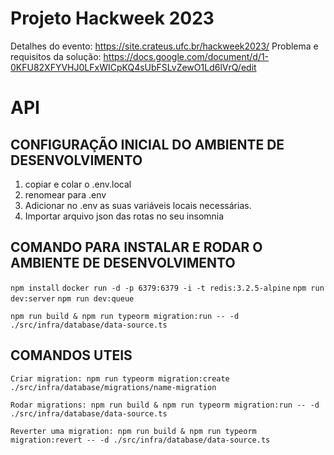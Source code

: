 # Projeto Hackweek 2023

Detalhes do evento: https://site.crateus.ufc.br/hackweek2023/
Problema e requisitos da solução: https://docs.google.com/document/d/1-0KFU82XFYVHJ0LFxWICpKQ4sUbFSLvZewO1Ld6lVrQ/edit

# API
## CONFIGURAÇÃO INICIAL DO AMBIENTE DE DESENVOLVIMENTO

1) copiar e colar o .env.local
2) renomear para .env
3) Adicionar no .env as suas variáveis locais necessárias.
4) Importar arquivo json das rotas no seu insomnia

## COMANDO PARA INSTALAR E RODAR O AMBIENTE DE DESENVOLVIMENTO

```npm install```
```docker run -d -p 6379:6379 -i -t redis:3.2.5-alpine```
```npm run dev:server```
```npm run dev:queue```

```npm run build & npm run typeorm migration:run -- -d ./src/infra/database/data-source.ts```

## COMANDOS UTEIS 

```Criar migration: npm run typeorm migration:create ./src/infra/database/migrations/name-migration```

```Rodar migrations: npm run build & npm run typeorm migration:run -- -d ./src/infra/database/data-source.ts```

```Reverter uma migration: npm run build & npm run typeorm migration:revert -- -d ./src/infra/database/data-source.ts```
